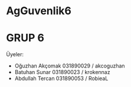 # AgGuvenlik6

GRUP 6
=======

Üyeler: 
- Oğuzhan Akçomak 031890029 / akcoguzhan
- Batuhan Sunar 031890023 / krokennaz
- Abdullah Tercan 031890053 / RobieaL